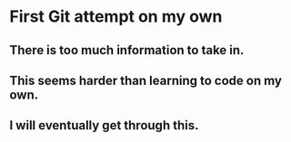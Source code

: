 # First Git attempt on my own
## There is too much information to take in.
## This seems harder than learning to code on my own.
## I will eventually get through this. 
